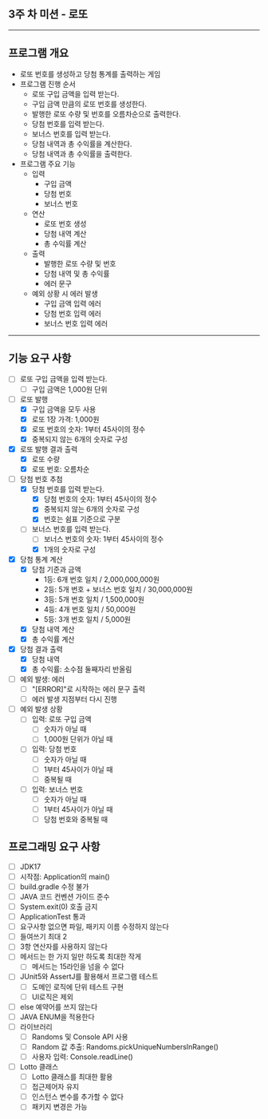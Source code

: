 ## 3주 차 미션 - 로또  

* * * * *  

## 프로그램 개요  

- 로또 번호를 생성하고 당첨 통계를 출력하는 게임  
- 프로그램 진행 순서
  - 로또 구입 금액을 입력 받는다.
  - 구입 금액 만큼의 로또 번호를 생성한다.
  - 발행한 로또 수량 및 번호를 오름차순으로 출력한다.
  - 당첨 번호를 입력 받는다.
  - 보너스 번호를 입력 받는다.
  - 당첨 내역과 총 수익률을 계산한다.
  - 당첨 내역과 총 수익률을 출력한다.
- 프로그램 주요 기능  
  - 입력
    - 구입 금액
    - 당첨 번호
    - 보너스 번호
  - 연산
    - 로또 번호 생성
    - 당첨 내역 계산
    - 총 수익률 계산
  - 출력
    - 발행한 로또 수량 및 번호
    - 당첨 내역 및 총 수익률
    - 에러 문구
  - 예외 상황 시 에러 발생
    - 구입 금액 입력 에러
    - 당첨 번호 입력 에러
    - 보너스 번호 입력 에러

* * * * *  

## 기능 요구 사항  
- [ ] 로또 구입 금액을 입력 받는다.
  - [ ] 구입 금액은 1,000원 단위
- [ ] 로또 발행
  - [x] 구입 금액을 모두 사용
  - [x] 로또 1장 가격: 1,000원
  - [x] 로또 번호의 숫자: 1부터 45사이의 정수
  - [x] 중복되지 않는 6개의 숫자로 구성
- [x] 로또 발행 결과 출력
  - [x] 로또 수량
  - [x] 로또 번호: 오름차순
- [ ] 당첨 번호 추첨
  - [x] 당첨 번호를 입력 받는다.
    - [x] 당첨 번호의 숫자: 1부터 45사이의 정수
    - [x] 중복되지 않는 6개의 숫자로 구성
    - [x] 번호는 쉼표 기준으로 구분
  - [ ] 보너스 번호를 입력 받는다.
    - [ ] 보너스 번호의 숫자: 1부터 45사이의 정수
    - [x] 1개의 숫자로 구성
- [x] 당첨 통계 계산
  - [x] 당첨 기준과 금액
    - 1등: 6개 번호 일치 / 2,000,000,000원
    - 2등: 5개 번호 + 보너스 번호 일치 / 30,000,000원
    - 3등: 5개 번호 일치 / 1,500,000원
    - 4등: 4개 번호 일치 / 50,000원
    - 5등: 3개 번호 일치 / 5,000원
  - [x] 당첨 내역 계산
  - [x] 총 수익률 계산
- [x] 당첨 결과 출력
  - [x] 당첨 내역
  - [x] 총 수익률: 소수점 둘째자리 반올림
- [ ] 예외 발생: 에러
  - [ ] "[ERROR]"로 시작하는 에러 문구 출력
  - [ ] 에러 발생 지점부터 다시 진행
- [ ] 예외 발생 상황
  - [ ] 입력: 로또 구입 금액
    - [ ] 숫자가 아닐 때
    - [ ] 1,000원 단위가 아닐 때
  - [ ] 입력: 당첨 번호
    - [ ] 숫자가 아닐 때
    - [ ] 1부터 45사이가 아닐 때
    - [ ] 중복될 때
  - [ ] 입력: 보너스 번호
    - [ ] 숫자가 아닐 때
    - [ ] 1부터 45사이가 아닐 때
    - [ ] 당첨 번호와 중복될 때

## 프로그래밍 요구 사항  
- [ ] JDK17
- [ ] 시작점: Application의 main()
- [ ] build.gradle 수정 불가
- [ ] JAVA 코드 컨벤션 가이드 준수
- [ ] System.exit(0) 호출 금지
- [ ] ApplicationTest 통과
- [ ] 요구사항 없으면 파일, 패키지 이름 수정하지 않는다
- [ ] 들여쓰기 최대 2
- [ ] 3항 연산자를 사용하지 않는다
- [ ] 메서드는 한 가지 일만 하도록 최대한 작게
  - [ ] 메서드는 15라인을 넘을 수 없다
- [ ] JUnit5와 AssertJ를 활용해서 프로그램 테스트
  - [ ] 도메인 로직에 단위 테스트 구현
  - [ ] UI로직은 제외
- [ ] else 예약어를 쓰지 않는다
- [ ] JAVA ENUM을 적용한다
- [ ] 라이브러리
  - [ ] Randoms 및 Console API 사용 
  - [ ] Random 값 추출: Randoms.pickUniqueNumbersInRange()
  - [ ] 사용자 입력: Console.readLine()
- [ ] Lotto 클래스
  - [ ] Lotto 클래스를 최대한 활용
  - [ ] 접근제어자 유지
  - [ ] 인스턴스 변수를 추가할 수 없다
  - [ ] 패키지 변경은 가능
